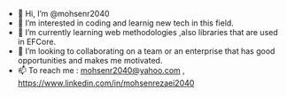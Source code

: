 - 👋 Hi, I’m @mohsenr2040
- 👀 I’m interested in coding and learnig new tech in this field.
- 🌱 I’m currently learning web methodologies ,also libraries that are used in EFCore. 
- 💞️ I’m looking to collaborating on a team or an enterprise that has good opportunities and makes me motivated. 
- 📫 To reach me : mohsenr2040@yahoo.com , https://www.linkedin.com/in/mohsenrezaei2040

<!---
mohsenr2040/mohsenr2040 is a ✨ special ✨ repository because its `README.md` (this file) appears on your GitHub profile.
You can click the Preview link to take a look at your changes.
--->
